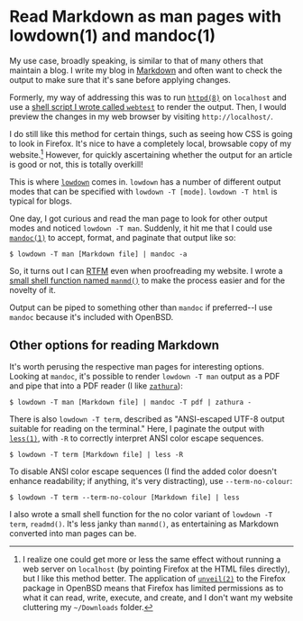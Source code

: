 # Read Markdown as man pages with lowdown(1) and mandoc(1)

My use case, broadly speaking, is similar to that of many others that
maintain a blog. I write my blog in
[Markdown](https://www.markdownguide.org/) and often want to check the
output to make sure that it's sane before applying changes.

Formerly, my way of addressing this was to run
[`httpd(8)`](https://man.openbsd.org/httpd) on `localhost` and use a
[shell script I wrote called
`webtest`](https://amissing.link/src/dotfiles/file/.local/bin/webtest.html)
to render the output. Then, I would preview the changes in my web browser by
visiting `http://localhost/`.

I do still like this method for certain things, such as seeing how CSS
is going to look in Firefox. It's nice to have a completely local,
browsable copy of my website.[^1] However, for quickly ascertaining
whether the output for an article is good or not, this is totally
overkill!

This is where [`lowdown`](https://kristaps.bsd.lv/lowdown/) comes in.
`lowdown` has a number of different output modes that can be specified
with `lowdown -T [mode]`. `lowdown -T html` is typical for blogs.

One day, I got curious and read the man page to look for other output
modes and noticed `lowdown -T man`. Suddenly, it hit me that I could use
[`mandoc(1)`](https://man.openbsd.org/mandoc) to accept, format, and
paginate that output like so:

	$ lowdown -T man [Markdown file] | mandoc -a

So, it turns out I can [RTFM](https://knowyourmeme.com/memes/rtfm) even
when proofreading my website. I wrote a [small shell function named
`manmd()`](https://amissing.link/src/dotfiles/file/.config/ksh/functions.html)
to make the process easier and for the novelty of it.

Output can be piped to something other than `mandoc` if preferred--I
use `mandoc` because it's included with OpenBSD.

## Other options for reading Markdown

It's worth perusing the respective man pages for interesting options.
Looking at `mandoc`, it's possible to render `lowdown -T man` output as
a PDF and pipe that into a PDF reader (I like
[`zathura`](https://pwmt.org/projects/zathura/)):

	$ lowdown -T man [Markdown file] | mandoc -T pdf | zathura -

There is also `lowdown -T term`, described as "ANSI-escaped UTF-8 output
suitable for reading on the terminal." Here, I paginate the output with
[`less(1)`](https://man.openbsd.org/less), with `-R` to correctly
interpret ANSI color escape sequences.

	$ lowdown -T term [Markdown file] | less -R

To disable ANSI color escape sequences (I find the added color doesn't enhance
readability; if anything, it's very distracting), use `--term-no-colour`:

	$ lowdown -T term --term-no-colour [Markdown file] | less

I also wrote a small shell function for the no color variant of `lowdown
-T term`, `readmd()`. It's less janky than `manmd()`, as entertaining as
Markdown converted into man pages can be.

[^1]: I realize one could get more or less the same effect without
      running a web server on `localhost` (by pointing Firefox at the HTML
      files directly), but I like this method better.  The application of
      [`unveil(2)`](https://man.openbsd.org/unveil) to the Firefox package
      in OpenBSD means that Firefox has limited permissions as to what it
      can read, write, execute, and create, and I don't want my website
      cluttering my `~/Downloads` folder.
